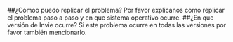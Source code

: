 ##¿Cómoo puedo replicar el problema?
Por favor explicanos como replicar el problema paso a paso y en que sistema operativo ocurre.
##¿En que versión de Invie ocurre?
Si este problema ocurre en todas las versiones por favor también mencionarlo. 
